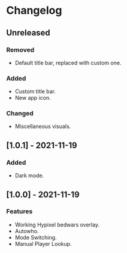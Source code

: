 # Changelog

## Unreleased
### Removed
 - Default title bar, replaced with custom one.
### Added
 - Custom title bar.
 - New app icon.
### Changed
 - Miscellaneous visuals.

## [1.0.1] - 2021-11-19
### Added
 - Dark mode.

## [1.0.0] - 2021-11-19
### Features
 - Working Hypixel bedwars overlay.
 - Autowho.
 - Mode Switching.
 - Manual Player Lookup.
